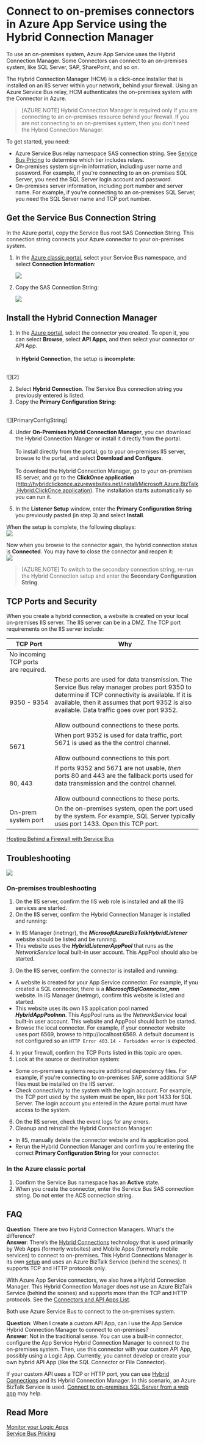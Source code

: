 <properties 
	pageTitle="Using the Hybrid Connection Manager | Microsoft Azure App Service" 
	description="Install and configure the Hybrid Connection Manager and connect to on-premises connectors in Azure App Service" 
	services="app-service\logic" 
	documentationCenter=".net,nodejs,java"
	authors="MandiOhlinger" 
	manager="dwrede" 
	editor="cgronlun"/>

<tags 
	ms.service="app-service-logic" 
	ms.workload="integration" 
	ms.tgt_pltfrm="na" 
	ms.devlang="na" 
	ms.topic="article" 
	ms.date="11/30/2015" 
	ms.author="mandia"/>

# Connect to on-premises connectors in Azure App Service using the Hybrid Connection Manager
To use an on-premises system, Azure App Service uses the Hybrid Connection Manager. Some Connectors can connect to an on-premises system, like SQL Server, SAP, SharePoint, and so on. 

The Hybrid Connection Manager (HCM) is a click-once installer that is installed on an IIS server within your network, behind your firewall. Using an Azure Service Bus relay, HCM authenticates the on-premises system with the Connector in Azure. 

> [AZURE.NOTE] Hybrid Connection Manager is required only if you are connecting to an on-premises resource behind your firewall. If you are not connecting to an on-premises system, then you don't need the Hybrid Connection Manager.

To get started, you need:

- Azure Service Bus relay namespace SAS connection string. See [Service Bus Pricing](http://azure.microsoft.com/pricing/details/service-bus/) to determine which tier includes relays.
- On-premises system sign-in information, including user name and password. For example, if you're connecting to an on-premises SQL Server, you need the SQL Server login account and password.
- On-premises server information, including port number and server name. For example, if you're connecting to an on-premises SQL Server, you need the SQL Server name and TCP port number.

## Get the Service Bus Connection String

In the Azure portal, copy the Service Bus root SAS Connection String. This connection string connects your Azure connector to your on-premises system. 

1. In the [Azure classic portal](http://go.microsoft.com/fwlink/p/?LinkID=213885), select your Service Bus namespace, and select **Connection Information**:

	![][SB_ConnectInfo]

2. Copy the SAS Connection String:

	![][SB_SAS]

## Install the Hybrid Connection Manager

1. In the [Azure portal](http://go.microsoft.com/fwlink/p/?LinkID=525040), select the connector you created. To open it, you can select **Browse**, select **API Apps**, and then select your connector or API App. 
<br/><br/>
In **Hybrid Connection**, the setup is **incomplete**:
<br/>
![][2] 

2. Select **Hybrid Connection**. The Service Bus connection string you previously entered is listed.
3. Copy the **Primary Configuration String**:
<br/>
![][PrimaryConfigString]

4. Under **On-Premises Hybrid Connection Manager**, you can download the Hybrid Connection Manger or install it directly from the portal. 
<br/><br/>
To install directly from the portal, go to your on-premises IIS server, browse to the portal, and select **Download and Configure**.
<br/><br/>
To download the Hybrid Connection Manager, go to your on-premises IIS server, and go to the **ClickOnce application** (http://hybridclickonce.azurewebsites.net/install/Microsoft.Azure.BizTalk.Hybrid.ClickOnce.application). The installation starts automatically so you can run it.

5. In the **Listener Setup** window, enter the **Primary Configuration String** you previously pasted (in step 3) and select **Install**.

When the setup is complete, the following displays:
<br/>
![][3] 

Now when you browse to the connector again, the hybrid connection status is **Connected**. You may have to close the connector and reopen it: 
<br/>
![][4] 

> [AZURE.NOTE] To switch to the secondary connection string, re-run the Hybrid Connection setup and enter the **Secondary Configuration String**.


## TCP Ports and Security

When you create a hybrid connection, a website is created on your local on-premises IIS server. The IIS server can be in a DMZ. The TCP port requirements on the IIS server include:

TCP Port | Why
--- | ---
 | No incoming TCP ports are required.
9350 - 9354 | These ports are used for data transmission. The Service Bus relay manager probes port 9350 to determine if TCP connectivity is available. If it is available, then it assumes that port 9352 is also available. Data traffic goes over port 9352. <br/><br/>Allow outbound connections to these ports.
5671 | When port 9352 is used for data traffic, port 5671 is used as the the control channel. <br/><br/>Allow outbound connections to this port. 
80, 443 | If ports 9352 and 5671 are not usable, *then* ports 80 and 443 are the fallback ports used for data transmission and the control channel.<br/><br/>Allow outbound connections to these ports.
On-prem system port | On the on-premises system, open the port used by the system. For example, SQL Server typically uses port 1433. Open this TCP port.

[Hosting Behind a Firewall with Service Bus](http://msdn.microsoft.com/library/azure/ee706729.aspx)

## Troubleshooting

![][HCMFlow]

### On-premises troubleshooting

1. On the IIS server, confirm the IIS web role is installed and all the IIS services are started.
2. On the IIS server, confirm the Hybrid Connection Manager is installed and running:
 - In IIS Manager (inetmgr), the ***MicrosoftAzureBizTalkHybridListener*** website should be listed and be running. 
 - This website uses the ***HybridListenerAppPool*** that runs as the *NetworkService* local built-in user account. This AppPool should also be started.
3. On the IIS server, confirm the connector is installed and running: 
 - A website is created for your App Service connector. For example, if you created a SQL connector, there is a ***MicrosoftSqlConnector_nnn*** website. In IIS Manager (inetmgr), confirm this website is listed and started. 
 - This website uses its own IIS application pool named ***HybridAppPoolnnn***. This AppPool runs as the *NetworkService* local built-in user account. This website and AppPool should both be started. 
 - Browse the local connector. For example, if your connector website uses port 6569, browse to http://localhost:6569. A default document is not configured so an `HTTP Error 403.14 - Forbidden error` is expected.
4. In your firewall, confirm the TCP Ports listed in this topic are open.
5. Look at the source or destination system:
 - Some on-premises systems require additional dependency files. For example, if you're connecting to on-premises SAP, some additional SAP files must be installed on the IIS server.
 - Check connectivity to the system with the login account. For example, the TCP port used by the system must be open, like port 1433 for SQL Server. The login account you entered in the Azure portal must have access to the system.
6. On the IIS server, check the event logs for any errors. 
7. Cleanup and reinstall the Hybrid Connection Manager: 
 - In IIS, manually delete the connector website and its application pool. 
 - Rerun the Hybrid Connection Manager and confirm you're entering the correct **Primary Configuration String** for your connector.



### In the Azure classic portal

1. Confirm the Service Bus namespace has an **Active** state.
2. When you create the connector, enter the Service Bus SAS connection string. Do not enter the ACS connection string.


## FAQ

**Question**: There are two Hybrid Connection Managers. What's the difference?<br/>
**Answer**: There’s the [Hybrid Connections](../integration-hybrid-connection-overview.md) technology that is used primarily by Web  Apps (formerly websites) and Mobile Apps (formerly mobile services) to connect to on-premises. This Hybrid Connections Manager is its own [setup](../integration-hybrid-connection-create-manage.md) and uses an Azure BizTalk Service (behind the scenes). It supports TCP and HTTP protocols only.

With Azure App Service connectors, we also have a Hybrid Connection Manager.  This Hybrid Connection Manager does *not* use an Azure BizTalk Service (behind the scenes) and supports more than the TCP and HTTP protocols. See the [Connectors and API Apps List](app-service-logic-connectors-list.md).

Both use Azure Service Bus to connect to the on-premises system.

**Question**: When I create a custom API App, can I use the App Service Hybrid Connection Manager to connect to on-premises? <br/>
**Answer**: Not in the traditional sense. You can use a built-in connector, configure the App Service Hybrid Connection Manager to connect to the on-premises system. Then, use this connector with your custom API App, possibly using a Logic App. Currently, you cannot develop or create your own hybrid API App (like the SQL Connector or File Connector).

If your custom API uses a TCP or HTTP port, you can use [Hybrid Connections](../integration-hybrid-connection-overview.md) and its Hybrid Connection Manager. In this scenario, an Azure BizTalk Service is used. [Connect to on-premises SQL Server from a web app](../app-service-web/web-sites-hybrid-connection-connect-on-premises-sql-server.md) may help.  


## Read More

[Monitor your Logic Apps](app-service-logic-monitor-your-logic-apps.md)<br/>
[Service Bus Pricing](http://azure.microsoft.com/pricing/details/service-bus/)



[SB_ConnectInfo]: ./media/app-service-logic-hybrid-connection-manager/SB_ConnectInfo.png
[SB_SAS]: ./media/app-service-logic-hybrid-connection-manager/SB_SAS.png
[PrimaryConfigString]: ./media/app-service-logic-hybrid-connection-manager/PrimaryConfigString.png
[HCMFlow]: ./media/app-service-logic-hybrid-connection-manager/HCMFlow.png
[2]: ./media/app-service-logic-hybrid-connection-manager/BrowseSetupIncomplete.jpg
[3]: ./media/app-service-logic-hybrid-connection-manager/HybridSetup.jpg
[4]: ./media/app-service-logic-hybrid-connection-manager/BrowseSetupComplete.jpg

 
